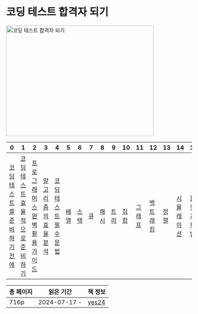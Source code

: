 # 코딩 테스트 합격자 되기

<img src="코딩-테스트-합격자-되기-자바스크립트-편.png" alt="코딩 테스트 합격자 되기" width="400" height="300"/>

| 0                                     | 1                                         | 2                                       | 3                             | 4                             | 5           | 6           | 7         | 8           | 9           | 10          | 11            | 12              | 13          | 14                | 15           | 16 |
|---------------------------------------|-------------------------------------------|-----------------------------------------|-------------------------------|-------------------------------|-------------|-------------|-----------|-------------|-------------|-------------|---------------|-----------------|-------------|-------------------|--------------|----|
| [코딩 테스트를 준비하기 전에](코딩-테스트를-준비하기-전에.md) | [코딩 테스트 효율적으로 준비하기](코딩-테스트-효율적으로-준비하기.md) | [프로그래머스 완벽 활용 가이드](프로그래머스-완벽-활용-가이드.md) | [알고리즘의 효율 분석](알고리즘의-효율-분석.md) | [코딩테스트 필수 문법](코딩테스트-필수-문법.md) | [배열](배열.md) | [스택](스택.md) | [큐](큐.md) | [해시](해시.md) | [트리](트리.md) | [집합](집합.md) | [그래프](그래프.md) | [백트래킹](백트래킹.md) | [정렬](정렬.md) | [시뮬레이션](시뮬레이션.md) | [동적 계획법](동적-계획법.md) |    |

| 총 페이지 | 읽은 기간        | 책 정보                                                   |
|-------|--------------|--------------------------------------------------------|
| 716p  | 2024-07-17 - | [yes24](https://www.yes24.com/Product/Goods/128182419) |